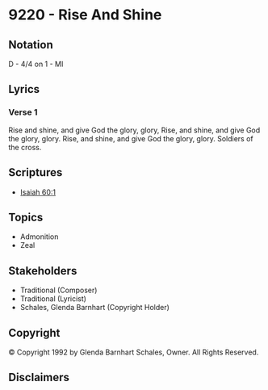# 9220 - Rise And Shine

## Notation

D - 4/4 on 1 - MI

## Lyrics

### Verse 1

Rise and shine, and give God the glory, glory, Rise, and shine, and give God the glory, glory. Rise, and shine, and give God the glory, glory. Soldiers of the cross.


## Scriptures

- [Isaiah 60:1](https://www.biblegateway.com/passage/?search=Isaiah%2060%3A1)

## Topics

- Admonition
- Zeal

## Stakeholders

- Traditional (Composer)
- Traditional (Lyricist)
- Schales, Glenda Barnhart (Copyright Holder)

## Copyright

© Copyright 1992 by Glenda Barnhart Schales, Owner. All Rights Reserved.


## Disclaimers


